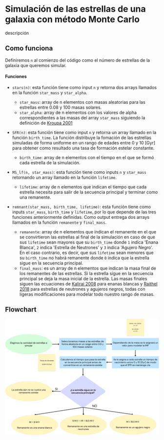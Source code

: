 # Simulación de las estrellas de una galaxia con método Monte Carlo

descripción



## Como funciona
Definiremos `n` al comienzo del código como el número de estrellas de la galaxia que queremos simular.
#### Funciones

- `stars(n)`: esta función tiene como input `n` y retorna dos arrays llamados en la función `star_mass` y `star_alpha`.
  - `star_mass`: array de n elementos con masas aleatorias para las estrellas entre 0.08 y 100 masas solares.
  - `star_alpha`: array de n elementos con los valores de alpha correspondientes a las masas del array `star_mass` siguiendo la definición de [Kroupa 2001](https://arxiv.org/abs/astro-ph/0009005)

- `SFR(n)`: esta función tiene como input `n` y retorna un array llamado en la función `birth_time`. La función distribuye la fomación de las estrellas simuladas de forma uniforme en un rango de edades entre 0 y 10 [Gyr] para obtener como resultado una tasa de formación estelar constante.
  - `birth_time`: array de n elementos con el tiempo en el que se formó cada estrella de la simulación.

- `MS_lf(n, star_mass)`: esta función tiene como inputs `n` y `star_mass` retornando un array llamado en la función `lifetime`.
  - `lifetime`: array de n elementos que indican el tiempo que cada estrella necesita para salir de la secuencia principal y terminar como una remanente.

- `remnant(star_mass, birth_time, lifetime)`: esta función tiene como inputs `star_mass`, `birth_time` y `lifetime`, por lo que depende de las tres funciones anteriormente definidas. Como output entrega dos arrays llamados en la función `remanente` y `final_mass`.
  - `remanente`: array de n elementos que indican el remanente en el que se convirtieron las estrellas al final de la simulación en caso de que sus `lifetime` sean mayores que su `birth_time` donde `1` indica 'Enana Blanca', `2` indica 'Estrella de Neutrones' y `3` indica 'Agujero Negro'. En el caso contrario, es decir, que sus `lifetime` sean menores que su `birth_time` no habrá remanente donde `0` indica que la estrella sigue en la secuencia principal.
  - `final_mass`: es un array de n elementos que indican la masa final de los remanentes de las estrellas. Si la estrella sigue en la secuencia principal se deja la masa inicial de la estrella. Las masas finales siguen las ecuaciones de [Kalirai 2008](https://arxiv.org/abs/0706.3894) para enanas blancas y [Raithel 2018](https://arxiv.org/abs/1712.00021) para estrellas de neutrones y agujeros negros, todas con ligeras modificaciones para modelar todo nuestro rango de masas.

## Flowchart

![flowchart](Flowchart.png)
